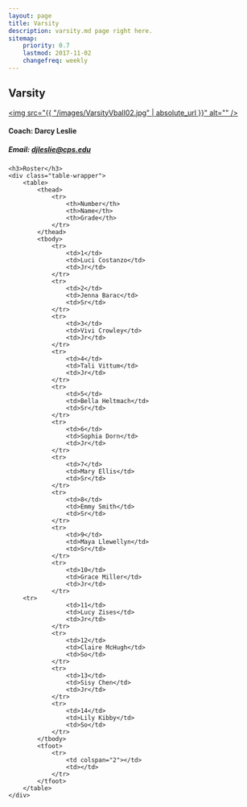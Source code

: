 ```yaml
---
layout: page
title: Varsity
description: varsity.md page right here.
sitemap:
    priority: 0.7
    lastmod: 2017-11-02
    changefreq: weekly
---
```

## Varsity

<a href="#" class="image main"><img src="{{ "/images/VarsityVball02.jpg" | absolute_url }}" alt="" /></a>

#### Coach: Darcy Leslie
##### Email: [djleslie@cps.edu](mailto:djleslie@cps.edu)



<div class="table-wrapper">



	<h3>Roster</h3>
	<div class="table-wrapper">
		<table>
			<thead>
				<tr>
					<th>Number</th>
					<th>Name</th>
					<th>Grade</th>
				</tr>
			</thead>
			<tbody>
				<tr>
					<td>1</td>
					<td>Luci Costanzo</td>
					<td>Jr</td>
				</tr>
				<tr>
					<td>2</td>
					<td>Jenna Barac</td>
					<td>Sr</td>
				</tr>
				<tr>
					<td>3</td>
					<td>Vivi Crowley</td>
					<td>Jr</td>
				</tr>
				<tr>
					<td>4</td>
					<td>Tali Vittum</td>
					<td>Jr</td>
				</tr>
				<tr>
					<td>5</td>
					<td>Bella Heltmach</td>
					<td>Sr</td>
				</tr>
				<tr>
					<td>6</td>
					<td>Sophia Dorn</td>
					<td>Jr</td>
				</tr>
				<tr>
					<td>7</td>
					<td>Mary Ellis</td>
					<td>Sr</td>
				</tr>
				<tr>
					<td>8</td>
					<td>Emmy Smith</td>
					<td>Sr</td>
				</tr>
				<tr>
					<td>9</td>
					<td>Maya Llewellyn</td>
					<td>Sr</td>
				</tr>
				<tr>
					<td>10</td>
					<td>Grace Miller</td>
					<td>Jr</td>
				</tr>
        <tr>
					<td>11</td>
					<td>Lucy Zises</td>
					<td>Jr</td>
				</tr>
				<tr>
					<td>12</td>
					<td>Claire McHugh</td>
					<td>So</td>
				</tr>
				<tr>
					<td>13</td>
					<td>Sisy Chen</td>
					<td>Jr</td>
				</tr>
				<tr>
					<td>14</td>
					<td>Lily Kibby</td>
					<td>So</td>
				</tr>
			</tbody>
			<tfoot>
				<tr>
					<td colspan="2"></td>
					<td></td>
				</tr>
			</tfoot>
		</table>
	</div>
